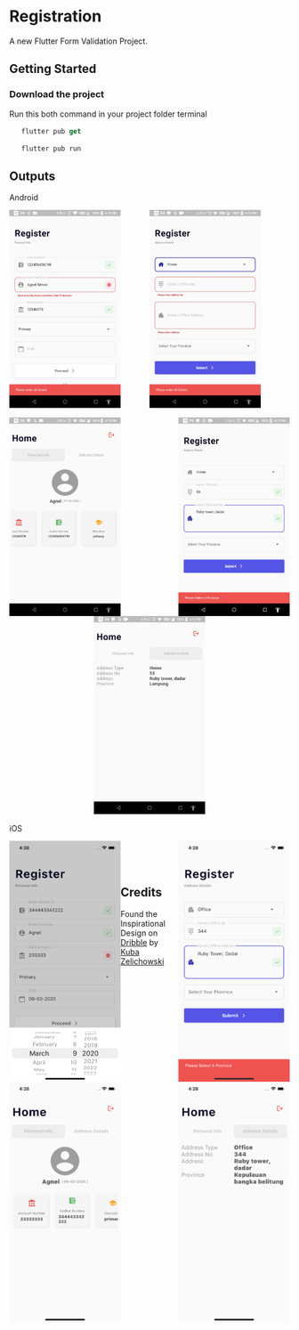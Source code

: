 # Registration

A new Flutter Form Validation Project.

## Getting Started

### Download the project 

Run this both command in your project folder terminal
```dart
   flutter pub get 
```
```dart
   flutter pub run
```

## Outputs
Android

<img align="left" width=200 src="outputs/android/1.jpeg">
<p align="center"><img width=200 src="outputs/android/2.jpeg"></p>
<img align="right" width=200 src="outputs/android/3.jpeg">
<img align="left" width=200 src="outputs/android/4.jpeg">
<p align="center"><img width=200 src="outputs/android/5.jpeg"></p>

iOS

<img align="left" width=200 src="outputs/ios/1.png">
<img align="right" width=200 src="outputs/ios/2.png">
<img align="left" width=200 src="outputs/ios/3.png">
<img align="right" width=200 src="outputs/ios/4.png">
<p style="height=400"></p>
<br />
<br />
<br />

## Credits

Found the Inspirational Design on <a href="https://dribbble.com/shots/11583564-Mobile-Sign-Up-Form" target="_blank">Dribble</a> by <a href="https://dribbble.com/kubazelichowski" target="_blank">Kuba Zelichowski</a>

